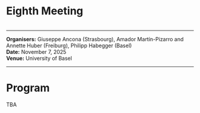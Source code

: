 <HTML>
<BODY>
 <TABLE>
    <TR>
	<H1>Eighth Meeting
	</H1>    
    </TR>
  </TABLE>
<hr>
	
<b>Organisers:</b> Giuseppe Ancona (Strasbourg), Amador Martín-Pizarro and Annette Huber (Freiburg), Philipp Habegger (Basel)<br>
<b>Date:</b> November 7, 2025<br>
<b>Venue:</b> University of Basel
<p>
<hr>
<h1> Program </h1>

TBA
<!---

<li> 10:15-11:00 Coffee reception <p></p>
<li><b> 11:00-11:55 
<li>Lunch <p>
<li><b> 14:00-14:55 
<li>Coffee break<p>
<li><b> 15:30-16:25 


--->
